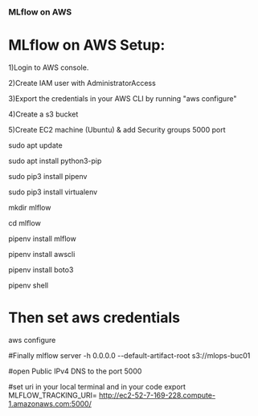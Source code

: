 ### MLflow on AWS

# MLflow on AWS Setup:


1)Login to AWS console.

2)Create IAM user with AdministratorAccess

3)Export the credentials in your AWS CLI by running "aws configure"

4)Create a s3 bucket

5)Create EC2 machine (Ubuntu) & add Security groups 5000 port


sudo apt update

sudo apt install python3-pip

sudo pip3 install pipenv

sudo pip3 install virtualenv

mkdir mlflow

cd mlflow

pipenv install mlflow

pipenv install awscli

pipenv install boto3

pipenv shell


# Then set aws credentials
aws configure


#Finally 
mlflow server -h 0.0.0.0 --default-artifact-root s3://mlops-buc01

#open Public IPv4 DNS to the port 5000


#set uri in your local terminal and in your code 
export MLFLOW_TRACKING_URI= http://ec2-52-7-169-228.compute-1.amazonaws.com:5000/
